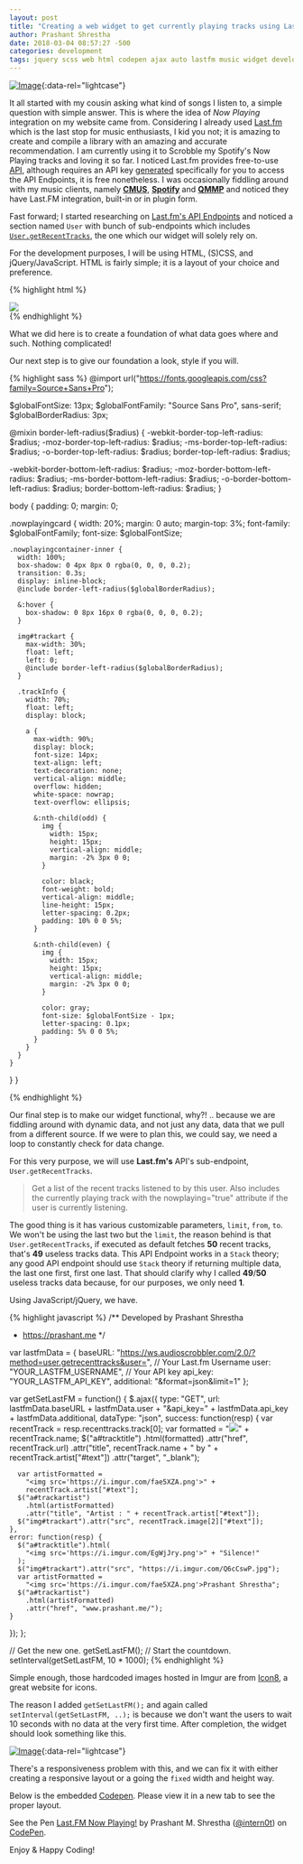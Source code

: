 ```yaml
---
layout: post
title: "Creating a web widget to get currently playing tracks using Last.FM."
author: Prashant Shrestha 
date: 2018-03-04 08:57:27 -500 
categories: development
tags: jquery scss web html codepen ajax auto lastfm music widget development
---
```


[![Image](https://i.imgur.com/U1EtR40.png)](https://i.imgur.com/U1EtR40.png "Final product sample!"){:data-rel="lightcase"}

It all started with my cousin asking what kind of songs I listen to, a simple question with simple answer. This is where the idea of *Now Playing* integration on my website came from. Considering I already used [Last.fm](https://www.last.fm) which is the last stop for music enthusiasts, I kid you not; it is amazing to create and compile a library with an amazing and accurate recommendation. I am currently using it to Scrobble my Spotify's Now Playing tracks and loving it so far. I noticed Last.fm provides free-to-use [API](https://www.last.fm/api), although requires an API key [generated](https://www.last.fm/api/account/create) specifically for you to access the API Endpoints, it is free nonetheless. I was occasionally fiddling around with my music clients, namely [**CMUS**](), [**Spotify**]() and [**QMMP**]() and noticed they have Last.FM integration, built-in or in plugin form. 

Fast forward; I started researching on [Last.fm's API Endpoints](https://www.last.fm/api) and noticed a section named `User` with bunch of sub-endpoints which includes [`User.getRecentTracks`](https://www.last.fm/api/show/user.getRecentTracks), the one which our widget will solely rely on.
<!--excerpt-->

For the development purposes, I will be using HTML, (S)CSS, and jQuery/JavaScript. HTML is fairly simple; it is a layout of your choice and preference.

{% highlight html %}
<div class="nowplayingcard">
    <div class="nowplayingcontainer-inner">
        <img id="trackart" src="#">
        <div class="trackInfo">
            <a id="tracktitle"></a>
            <a href="#" id="trackartist"></a>
        </div>
    </div>
</div>
{% endhighlight %}

What we did here is to create a foundation of what data goes where and such. Nothing complicated!

Our next step is to give our foundation a look, style if you will.

{% highlight sass %}
@import url("https://fonts.googleapis.com/css?family=Source+Sans+Pro");

$globalFontSize: 13px;
$globalFontFamily: "Source Sans Pro", sans-serif;
$globalBorderRadius: 3px;

@mixin border-left-radius($radius) {
  -webkit-border-top-left-radius: $radius;
  -moz-border-top-left-radius: $radius;
  -ms-border-top-left-radius: $radius;
  -o-border-top-left-radius: $radius;
  border-top-left-radius: $radius;

  -webkit-border-bottom-left-radius: $radius;
  -moz-border-bottom-left-radius: $radius;
  -ms-border-bottom-left-radius: $radius;
  -o-border-bottom-left-radius: $radius;
  border-bottom-left-radius: $radius;
}

body {
  padding: 0;
  margin: 0;

  .nowplayingcard {
    width: 20%;
    margin: 0 auto;
    margin-top: 3%;
    font-family: $globalFontFamily;
    font-size: $globalFontSize;

    .nowplayingcontainer-inner {
      width: 100%;
      box-shadow: 0 4px 8px 0 rgba(0, 0, 0, 0.2);
      transition: 0.3s;
      display: inline-block;
      @include border-left-radius($globalBorderRadius);

      &:hover {
        box-shadow: 0 8px 16px 0 rgba(0, 0, 0, 0.2);
      }

      img#trackart {
        max-width: 30%;
        float: left;
        left: 0;
        @include border-left-radius($globalBorderRadius);
      }

      .trackInfo {
        width: 70%;
        float: left;
        display: block;

        a {
          max-width: 90%;
          display: block;
          font-size: 14px;
          text-align: left;
          text-decoration: none;
          vertical-align: middle;
          overflow: hidden;
          white-space: nowrap;
          text-overflow: ellipsis;

          &:nth-child(odd) {
            img {
              width: 15px;
              height: 15px;
              vertical-align: middle;
              margin: -2% 3px 0 0;
            }

            color: black;
            font-weight: bold;
            vertical-align: middle;
            line-height: 15px;
            letter-spacing: 0.2px;
            padding: 10% 0 0 5%;
          }

          &:nth-child(even) {
            img {
              width: 15px;
              height: 15px;
              vertical-align: middle;
              margin: -2% 3px 0 0;
            }

            color: gray;
            font-size: $globalFontSize - 1px;
            letter-spacing: 0.1px;
            padding: 5% 0 0 5%;
          }
        }
      }
    }
  }
}

{% endhighlight %}

Our final step is to make our widget functional, why?! .. because we are fiddling around with dynamic data, and not just any data, data that we pull from a different source. If we were to plan this, we could say, we need a loop to constantly check for data change.

For this very purpose, we will use **Last.fm's** API's sub-endpoint, `User.getRecentTracks`.

>Get a list of the recent tracks listened to by this user. Also includes the currently playing track with the nowplaying="true" attribute if the user is currently listening.

The good thing is it has various customizable parameters, `limit`, `from`, `to`. We won't be using the last two but the `limit`, the reason behind is that `User.getRecentTracks`, if executed as default fetches **50** recent tracks, that's **49** useless tracks data. This API Endpoint works in a `Stack` theory; any good API endpoint should use `Stack` theory if returning multiple data, the last one first, first one last. That should clarify why I called **49**/**50** useless tracks data because, for our purposes, we only need **1**.

Using JavaScript/jQuery, we have.

{% highlight javascript %}
/**
  Developed by Prashant Shrestha
  + https://prashant.me
*/

var lastfmData = {
  baseURL:
    "https://ws.audioscrobbler.com/2.0/?method=user.getrecenttracks&user=",
  // Your Last.fm Username
  user: "YOUR_LASTFM_USERNAME",
  // Your API key
  api_key: "YOUR_LASTFM_API_KEY",
  additional: "&format=json&limit=1"
};

var getSetLastFM = function() {
  $.ajax({
    type: "GET",
    url:
      lastfmData.baseURL +
      lastfmData.user +
      "&api_key=" +
      lastfmData.api_key +
      lastfmData.additional,
    dataType: "json",
    success: function(resp) {
      var recentTrack = resp.recenttracks.track[0];
      var formatted =
        "<img src='https://i.imgur.com/EgWjJry.png'>" + recentTrack.name;
      $("a#tracktitle")
        .html(formatted)
        .attr("href", recentTrack.url)
        .attr("title", recentTrack.name + " by " + recentTrack.artist["#text"])
        .attr("target", "_blank");

      var artistFormatted =
        "<img src='https://i.imgur.com/fae5XZA.png'>" +
        recentTrack.artist["#text"];
      $("a#trackartist")
        .html(artistFormatted)
        .attr("title", "Artist : " + recentTrack.artist["#text"]);
      $("img#trackart").attr("src", recentTrack.image[2]["#text"]);
    },
    error: function(resp) {
      $("a#tracktitle").html(
        "<img src='https://i.imgur.com/EgWjJry.png'>" + "Silence!"
      );
      $("img#trackart").attr("src", "https://i.imgur.com/Q6cCswP.jpg");
      var artistFormatted =
        "<img src='https://i.imgur.com/fae5XZA.png'>Prashant Shrestha";
      $("a#trackartist")
        .html(artistFormatted)
        .attr("href", "www.prashant.me/");
    }
  });
};

// Get the new one.
getSetLastFM();
// Start the countdown.
setInterval(getSetLastFM, 10 * 1000);
{% endhighlight %}

Simple enough, those hardcoded images hosted in Imgur are from [Icon8](https://icons8.com/), a great website for icons.

The reason I added `getSetLastFM();` and again called `setInterval(getSetLastFM, ..);` is because we don't want the users to wait 10 seconds with no data at the very first time. After completion, the widget should look something like this.

[![Image](https://i.imgur.com/TXXxrar.png)](https://i.imgur.com/TXXxrar.png "Widget Demo"){:data-rel="lightcase"}

There's a responsiveness problem with this, and we can fix it with either creating a responsive layout or a going the `fixed` width and height way.

Below is the embedded [Codepen](https://codepen.io/intern0t/pen/qxwMKo?editors=0100). Please view it in a new tab to see the proper layout.

<p data-height="265" data-theme-id="light" data-slug-hash="qxwMKo" data-default-tab="result" data-user="intern0t" data-embed-version="2" data-pen-title="Last.FM Now Playing!" class="codepen">See the Pen <a href="https://codepen.io/intern0t/pen/qxwMKo/">Last.FM Now Playing!</a> by Prashant M.  Shrestha (<a href="https://codepen.io/intern0t">@intern0t</a>) on <a href="https://codepen.io">CodePen</a>.</p>
<script async src="https://static.codepen.io/assets/embed/ei.js"></script>

Enjoy & Happy Coding!
